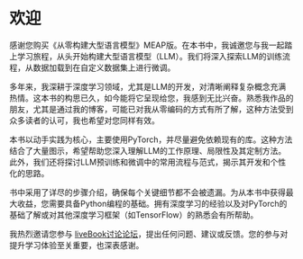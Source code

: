 # 欢迎

感谢您购买《从零构建大型语言模型》MEAP版。在本书中，我诚邀您与我一起踏上学习旅程，从头开始构建大型语言模型（LLM）。我们将深入探索LLM的训练流程，从数据加载到在自定义数据集上进行微调。

多年来，我深耕于深度学习领域，尤其是LLM的开发，对清晰阐释复杂概念充满热情。这本书的构思已久，如今能将它呈现给您，我感到无比兴奋。熟悉我作品的朋友，尤其是通过我的博客，可能已对我从零编码的方式有所了解，这种方法受到众多读者的认可，我也希望对您同样有效。

本书以动手实践为核心，主要使用PyTorch，并尽量避免依赖现有的库。这种方法结合了大量图示，希望帮助您深入理解LLM的工作原理、局限性及其定制方法。此外，我们还将探讨LLM预训练和微调中的常用流程与范式，揭示其开发和个性化的思路。

书中采用了详尽的步骤介绍，确保每个关键细节都不会被遗漏。为从本书中获得最大收益，您需要具备Python编程的基础。拥有深度学习的经验以及对PyTorch的基础了解或对其他深度学习框架（如TensorFlow）的熟悉会有所帮助。

我热烈邀请您参与 [liveBook讨论论坛](https://example.com)，提出任何问题、建议或反馈。您的参与对提升学习体验至关重要，也深表感谢。
